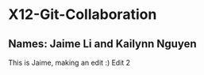 # X12-Git-Collaboration
## Names: Jaime Li and Kailynn Nguyen

This is Jaime, making an edit :)
Edit 2
